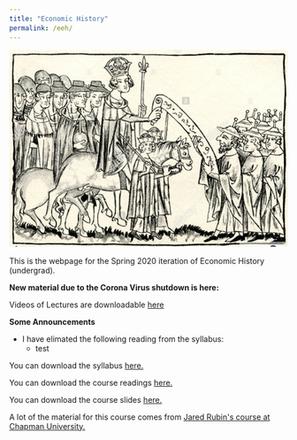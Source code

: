 ```yaml
---
title: "Economic History"
permalink: /eeh/
---
```


![Henry_VII_Juden](/assets/images/Henry_VII_Juden.png)

This is the webpage for the Spring 2020 iteration of Economic History (undergrad).

**New material due to the Corona Virus shutdown is here:**

Videos of Lectures are downloadable [here](https://github.com/noeldjohnson/Economic-History-Lectures/tree/29326c8ff29289afc5109f8f8665b3d3b9e26458)

**Some Announcements**

* I have elimated the following reading from the syllabus:
  * test


You can download the syllabus [here.](https://www.dropbox.com/s/8fy1d5ckuczkny9/EH%20Syllabus%20SP20.pdf?dl=0)

You can download the course readings [here.](https://www.dropbox.com/sh/lzi4v8ahad6btqq/AACZhvgcFu2krsG3TqeOsTlLa?dl=0)

You can download the course slides [here.](https://www.dropbox.com/sh/n5sur1dul0ncw82/AABzFzxW7D6Uf6TI43-jvv6Na?dl=0)

A lot of the material for this course comes from [Jared Rubin's course at Chapman University.](https://www.jaredcrubin.com/teaching)
